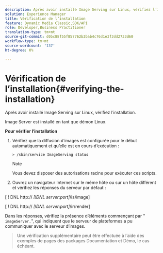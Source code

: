 ```yaml
---
description: Après avoir installé Image Serving sur Linux, vérifiez l’installation.
solution: Experience Manager
title: Vérification de l’installation
feature: Dynamic Media Classic,SDK/API
role: Developer,Business Practitioner
translation-type: tm+mt
source-git-commit: d0bc88f55f857762b3bab4c76d1e3f3dd2733d60
workflow-type: tm+mt
source-wordcount: '137'
ht-degree: 0%

---
```



# Vérification de l’installation{#verifying-the-installation}

Après avoir installé Image Serving sur Linux, vérifiez l’installation.

Image Server est installé en tant que démon Linux.

**Pour vérifier l’installation**

1. Vérifiez que la diffusion d’images est configurée pour le début automatiquement et qu’elle est en cours d’exécution :

   `> /sbin/service ImageServing status`

   >[!NOTE]
   >
   >Vous devez disposer des autorisations racine pour exécuter ces scripts.

1. Ouvrez un navigateur Internet sur le même hôte ou sur un hôte différent et vérifiez les réponses du serveur par défaut :

[ ! DNL http:// *[!DNL server:port]*/is/image]

[ ! DNL http:// *[!DNL server:port]*/ir/render]

Dans les réponses, vérifiez la présence d’éléments commençant par &quot; `imageServer.`&quot;, qui indiquent que le serveur de plateformes a pu communiquer avec le serveur d’images.
>Une vérification supplémentaire peut être effectuée à l’aide des exemples de pages des packages Documentation et Démo, le cas échéant.


